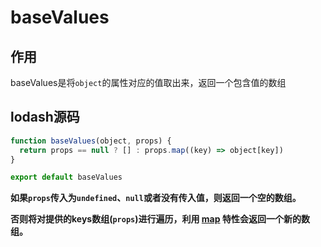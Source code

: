 # baseValues

## 作用

baseValues是将`object`的属性对应的值取出来，返回一个包含值的数组

## lodash源码

```js
function baseValues(object, props) {
  return props == null ? [] : props.map((key) => object[key])
}

export default baseValues
```

**如果`props`传入为`undefined`、`null`或者没有传入值，则返回一个空的数组。**

**否则将对提供的keys数组(`props`)进行遍历，利用 [map](https://developer.mozilla.org/zh-CN/docs/Web/JavaScript/Reference/Global_Objects/Array/map) 特性会返回一个新的数组。**